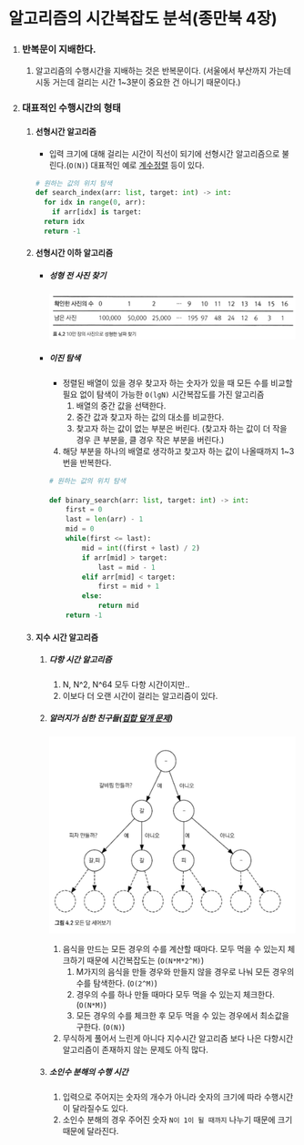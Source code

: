 # 알고리즘의 시간복잡도 분석(종만북 4장)

1. ### 반복문이 지배한다.

    1. 알고리즘의 수행시간을 지배하는 것은 반복문이다. (서울에서 부산까지 가는데 시동 거는데 걸리는 시간 1~3분이 중요한 건 아니기 때문이다.)

2. ### 대표적인 수행시간의 형태

    1. #### 선형시간 알고리즘
        
        - 입력 크기에 대해 걸리는 시간이 직선이 되기에 선형시간 알고리즘으로 불린다.(`O(N)`)
    대표적인 예로 [계수정렬](https://bowbowbow.tistory.com/8) 등이 있다.
        
        ``` python
        # 원하는 값의 위치 탐색
        def search_index(arr: list, target: int) -> int:
          for idx in range(0, arr):
            if arr[idx] is target:
          return idx
          return -1
        
        ```
        
    2. #### 선형시간 이하 알고리즘

        - ##### 성형 전 사진 찾기

            ![](../../img/theory/01-TimeComplexity/search-plastic-surgery.png)

        - ##### 이진 탐색
            
            - 정렬된 배열이 있을 경우 찾고자 하는 숫자가 있을 때 모든 수를 비교할 필요 없이 탐색이 가능한 `O(lgN)` 시간복잡도를 가진 알고리즘
                1. 배열의 중간 값을 선택한다.
                2. 중간 값과 찾고자 하는 값의 대소를 비교한다.
                3. 찾고자 하는 값이 없는 부분은 버린다.
                (찾고자 하는 값이 더 작을 경우 큰 부분을, 클 경우 작은 부분을 버린다.)
            4. 해당 부분을 하나의 배열로 생각하고 찾고자 하는 값이 나올때까지 1~3번을 반복한다.
            
            ```python
            # 원하는 값의 위치 탐색
            
            def binary_search(arr: list, target: int) -> int:
                first = 0
                last = len(arr) - 1
                mid = 0
                while(first <= last):
                    mid = int((first + last) / 2)
                    if arr[mid] > target:
                        last = mid - 1
                    elif arr[mid] < target:
                        first = mid + 1
                    else:
                        return mid
                return -1
            
            ```

    3. #### 지수 시간 알고리즘

        1. ##### 다항 시간 알고리즘
            
            1. N, N^2, N^64 모두  다항 시간이지만..
            2. 이보다 더 오랜 시간이 걸리는 알고리즘이 있다.
        2. ##### 알러지가 심한 친구들([집합 덮개 문제](https://dudri63.github.io/2019/01/25/algo15/))

            ![](../../img/theory/01-TimeComplexity/allergy.png)

            1. 음식을 만드는 모든 경우의 수를 계산할 때마다. 모두 먹을 수 있는지 체크하기 때문에 시간복잡도는 (`O(N*M*2^M)`)
                1. M가지의 음식을 만들 경우와 만들지 않을 경우로 나눠 모든 경우의 수를 탐색한다. (`O(2^M)`)
                2. 경우의 수를 하나 만들 때마다 모두 먹을 수 있는지 체크한다. (`O(N*M)`)
                3. 모든 경우의 수를 체크한 후 모두 먹을 수 있는 경우에서 최소값을 구한다. (`O(N)`)
            2. 무식하게 풀어서 느린게 아니다 지수시간 알고리즘 보다 나은 다항시간 알고리즘이 존재하지 않는 문제도 아직 많다.
        3. ##### 소인수 분해의 수행 시간
            
            1. 입력으로 주어지는 숫자의 개수가 아니라 숫자의 크기에 따라 수행시간이 달라질수도 있다.
            2. 소인수 분해의 경우 주어진 숫자 `N이 1이 될 때까지` 나누기 때문에 크기 때문에 달라진다.